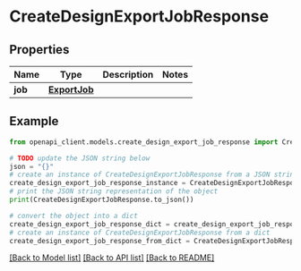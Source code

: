 # CreateDesignExportJobResponse


## Properties

Name | Type | Description | Notes
------------ | ------------- | ------------- | -------------
**job** | [**ExportJob**](ExportJob.md) |  | 

## Example

```python
from openapi_client.models.create_design_export_job_response import CreateDesignExportJobResponse

# TODO update the JSON string below
json = "{}"
# create an instance of CreateDesignExportJobResponse from a JSON string
create_design_export_job_response_instance = CreateDesignExportJobResponse.from_json(json)
# print the JSON string representation of the object
print(CreateDesignExportJobResponse.to_json())

# convert the object into a dict
create_design_export_job_response_dict = create_design_export_job_response_instance.to_dict()
# create an instance of CreateDesignExportJobResponse from a dict
create_design_export_job_response_from_dict = CreateDesignExportJobResponse.from_dict(create_design_export_job_response_dict)
```
[[Back to Model list]](../README.md#documentation-for-models) [[Back to API list]](../README.md#documentation-for-api-endpoints) [[Back to README]](../README.md)


